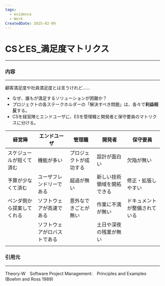 ```yaml
---
tags:
  - evidence
  - Work
CreatedDate: 2025-02-09
---
```

# CSとES_満足度マトリクス
---
### 内容
---
顧客満足度や社員満足度とは言うけれど……
- なぜ、誰もが満足するソリューションが困難か？
- プロジェクトの各ステークホルダーの「解決すべき問題」は、各々で**利益相反**する。
- CSを経営陣とエンドユーザに、ESを管理職と開発者と保守要員のマトリクスに分ける。

| 経営陣           | エンドユーザ         | 管理職         | 開発者           | 保守要員           |
| ------------- | -------------- | ----------- | ------------- | -------------- |
| スケジュールが短くて済む  | 機能が多い          | プロジェクトが成功する | 設計が面白い        | 欠陥が無い          |
| 予算が少なくて済む     | ユーザフレンドリーである   | 超過が無い       | 新しい技術領域を開拓できる | 修正・拡張しやすい      |
| ベンダ側から提案してくれる | ソフトウェアが高速である   | 意外なできごとが無い  | 作業に不満が無い      | ドキュメントが整備されている |
|               | ソフトウェアがロバストである |             | 土日や深夜の残業が無い   |                |
|               |                |             |               |                |

### 引用元
---
Theory-W　Software Project Management:　Principles and Examples (Boehm and Ross 1989)


